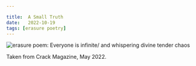 ```yaml
---

title:  A Small Truth
date:   2022-10-19
tags: [erasure poetry]
---
```


<img src="https://www.davidralphlewis.co.uk/assets/images/articles/2022/truth.jpeg" alt="erasure poem: Everyone is infinite/ and whispering divine tender chaos" title="Not just now, but always." class="responsive"><br>

Taken from Crack Magazine, May 2022.
